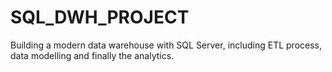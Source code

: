 # SQL_DWH_PROJECT
Building a modern data warehouse with SQL Server, including ETL process, data modelling and finally the analytics.
